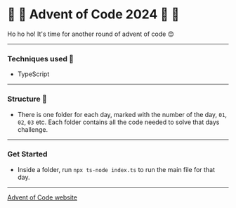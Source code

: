 # 🤶 🎄 Advent of Code 2024 🎄 🤶

Ho ho ho! It's time for another round of advent of code 😊

---

### Techniques used 🎁

- TypeScript

---

### Structure 📄

- There is one folder for each day, marked with the number of the day, `01`,
  `02`, `03` etc. Each folder contains all the code needed to solve that days
  challenge.

---

### Get Started

- Inside a folder, run `npx ts-node index.ts` to run the main file for that day.

---

[Advent of Code website](https://www.adventofcode.com)
